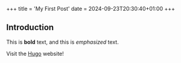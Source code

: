 +++
title = 'My First Post'
date = 2024-09-23T20:30:40+01:00
+++
## Introduction

This is **bold** text, and this is *emphasized* text.

Visit the [Hugo](https://gohugo.io) website!
